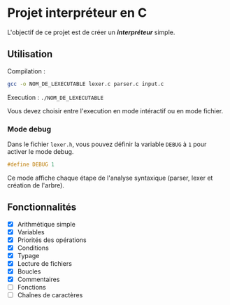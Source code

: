 # Projet interpréteur en C

L'objectif de ce projet est de créer un ***interpréteur*** simple.

## Utilisation

Compilation :

```bash
gcc -o NOM_DE_LEXECUTABLE lexer.c parser.c input.c
```

Execution : ```./NOM_DE_LEXECUTABLE```

Vous devez choisir entre l'execution en mode intéractif ou en mode fichier.

### Mode debug

Dans le fichier `lexer.h`, vous pouvez définir la variable `DEBUG` à `1` pour activer le mode debug.

```c
#define DEBUG 1
```

Ce mode affiche chaque étape de l'analyse syntaxique (parser, lexer et création de l'arbre).

## Fonctionnalités

- [x] Arithmétique simple
- [x] Variables
- [x] Priorités des opérations
- [x] Conditions
- [x] Typage
- [x] Lecture de fichiers
- [x] Boucles
- [x] Commentaires
- [ ] Fonctions
- [ ] Chaînes de caractères
